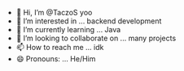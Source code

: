 - 👋 Hi, I’m @TaczoS yoo
- 👀 I’m interested in ... backend development
- 🌱 I’m currently learning ... Java
- 💞️ I’m looking to collaborate on ... many projects
- 📫 How to reach me ... idk
- 😄 Pronouns: ... He/Him


<!---
TaczoS/TaczoS is a ✨ special ✨ repository because its `README.md` (this file) appears on your GitHub profile.
You can click the Preview link to take a look at your changes.
--->

